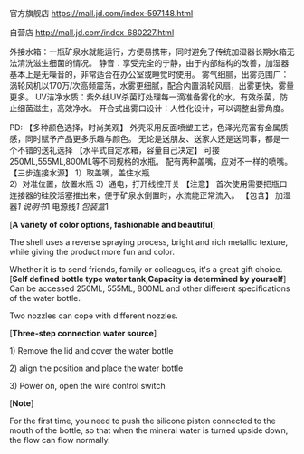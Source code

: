 官方旗舰店
https://mall.jd.com/index-597148.html

自营店
http://mall.jd.com/index-680227.html

外接水箱：一瓶矿泉水就能运行，方便易携带，同时避免了传统加湿器长期水箱无法清洗滋生细菌的情况。
静音：享受完全的宁静，由于内部结构的改善，加湿器基本上是无噪音的，非常适合在办公室或睡觉时使用。
雾气细腻，出雾范围广：涡轮风机以170万/次高频震荡，水雾更细腻，配合内置涡轮风扇，出雾更快，雾量更多。
UV洁净水质：紫外线UV杀菌灯处理每一滴准备雾化的水，有效杀菌，防止细菌滋生，高效净水。
开合式出雾口设计：人性化设计，可以调整出雾角度。

PD:
【多种颜色选择，时尚美观】
外壳采用反面喷塑工艺，色泽光亮富有金属质感，同时赋予产品更多乐趣与颜色。
无论是送朋友、送家人还是送同事，都是一个不错的送礼选择
【水平式自定水箱，容量自己决定】
可接250ML,555ML,800ML等不同规格的水瓶。
配有两种盖嘴，应对不一样的喷嘴。
【三步连接水源】
1）取盖嘴，盖住水瓶	
2）对准位置，放置水瓶
3）通电，打开线控开关
【注意】
首次使用需要把瓶口连接器的硅胶活塞推出来，便于矿泉水倒置时，水流能正常流入。
【包含】
加湿器*1
说明书*1
电源线*1
包装盒*1

[<b>A variety of color options, fashionable and beautiful</b>]
<p>The shell uses a reverse spraying process, bright and rich metallic texture, while giving the product more fun and color.</p>
Whether it is to send friends, family or colleagues, it's a great gift choice.
[<b>Self defined bottle type water tank,Capacity is determined by yourself</b>]
Can be accessed 250ML, 555ML, 800ML and other different specifications of the water bottle.
<p>Two nozzles can cope with different nozzles.</p>
[<b>Three-step connection water source</b>]
<p>1) Remove the lid and cover the water bottle</p>
<p>2) align the position and place the water bottle</p>
<p>3) Power on, open the wire control switch</p>
[<b>Note</b>]
<p>For the first time, you need to push the silicone piston connected to the mouth of the bottle, so that when the mineral water is turned upside down, the flow can flow normally.</p>
